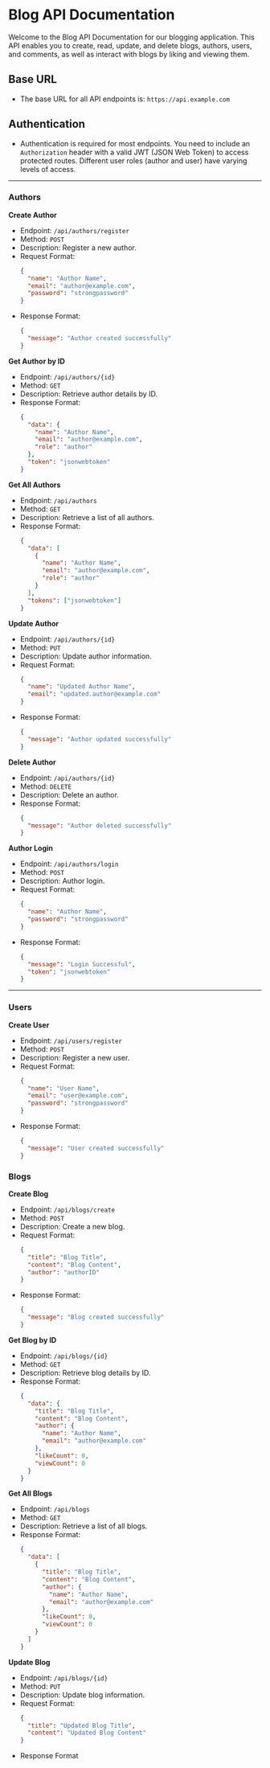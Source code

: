 # Blog API Documentation

Welcome to the Blog API Documentation for our blogging application. This API enables you to create, read, update, and delete blogs, authors, users, and comments, as well as interact with blogs by liking and viewing them.

## Base URL

- The base URL for all API endpoints is: `https://api.example.com`

## Authentication

- Authentication is required for most endpoints. You need to include an `Authorization` header with a valid JWT (JSON Web Token) to access protected routes. Different user roles (author and user) have varying levels of access.

---

### **Authors**

**Create Author**

- Endpoint: `/api/authors/register`
- Method: `POST`
- Description: Register a new author.
- Request Format:
  ```json
  {
    "name": "Author Name",
    "email": "author@example.com",
    "password": "strongpassword"
  }
  ```
- Response Format:
  ```json
  {
    "message": "Author created successfully"
  }
  ```

**Get Author by ID**

- Endpoint: `/api/authors/{id}`
- Method: `GET`
- Description: Retrieve author details by ID.
- Response Format:
  ```json
  {
    "data": {
      "name": "Author Name",
      "email": "author@example.com",
      "role": "author"
    },
    "token": "jsonwebtoken"
  }
  ```

**Get All Authors**

- Endpoint: `/api/authors`
- Method: `GET`
- Description: Retrieve a list of all authors.
- Response Format:
  ```json
  {
    "data": [
      {
        "name": "Author Name",
        "email": "author@example.com",
        "role": "author"
      }
    ],
    "tokens": ["jsonwebtoken"]
  }
  ```

**Update Author**

- Endpoint: `/api/authors/{id}`
- Method: `PUT`
- Description: Update author information.
- Request Format:
  ```json
  {
    "name": "Updated Author Name",
    "email": "updated.author@example.com"
  }
  ```
- Response Format:
  ```json
  {
    "message": "Author updated successfully"
  }
  ```

**Delete Author**

- Endpoint: `/api/authors/{id}`
- Method: `DELETE`
- Description: Delete an author.
- Response Format:
  ```json
  {
    "message": "Author deleted successfully"
  }
  ```

**Author Login**

- Endpoint: `/api/authors/login`
- Method: `POST`
- Description: Author login.
- Request Format:
  ```json
  {
    "name": "Author Name",
    "password": "strongpassword"
  }
  ```
- Response Format:
  ```json
  {
    "message": "Login Successful",
    "token": "jsonwebtoken"
  }
  ```

---

### **Users**

**Create User**

- Endpoint: `/api/users/register`
- Method: `POST`
- Description: Register a new user.
- Request Format:
  ```json
  {
    "name": "User Name",
    "email": "user@example.com",
    "password": "strongpassword"
  }
  ```
- Response Format:
  ```json
  {
    "message": "User created successfully"
  }
  ```

### **Blogs**

**Create Blog**

- Endpoint: `/api/blogs/create`
- Method: `POST`
- Description: Create a new blog.
- Request Format:
  ```json
  {
    "title": "Blog Title",
    "content": "Blog Content",
    "author": "authorID"
  }
  ```
- Response Format:
  ```json
  {
    "message": "Blog created successfully"
  }
  ```

**Get Blog by ID**

- Endpoint: `/api/blogs/{id}`
- Method: `GET`
- Description: Retrieve blog details by ID.
- Response Format:
  ```json
  {
    "data": {
      "title": "Blog Title",
      "content": "Blog Content",
      "author": {
        "name": "Author Name",
        "email": "author@example.com"
      },
      "likeCount": 0,
      "viewCount": 0
    }
  }
  ```

**Get All Blogs**

- Endpoint: `/api/blogs`
- Method: `GET`
- Description: Retrieve a list of all blogs.
- Response Format:
  ```json
  {
    "data": [
      {
        "title": "Blog Title",
        "content": "Blog Content",
        "author": {
          "name": "Author Name",
          "email": "author@example.com"
        },
        "likeCount": 0,
        "viewCount": 0
      }
    ]
  }
  ```

**Update Blog**

- Endpoint: `/api/blogs/{id}`
- Method: `PUT`
- Description: Update blog information.
- Request Format:
  ```json
  {
    "title": "Updated Blog Title",
    "content": "Updated Blog Content"
  }
  ```
- Response Format
